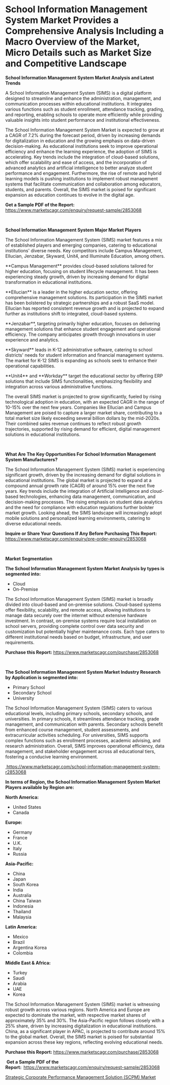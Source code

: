 <p><h1>School Information Management System Market Provides a Comprehensive Analysis Including a Macro Overview of the Market, Micro Details such as Market Size and Competitive Landscape</h1></p><p><strong>School Information Management System Market Analysis and Latest Trends</strong></p>
<p><p>A School Information Management System (SIMS) is a digital platform designed to streamline and enhance the administration, management, and communication processes within educational institutions. It integrates various functions such as student enrollment, attendance tracking, grading, and reporting, enabling schools to operate more efficiently while providing valuable insights into student performance and institutional effectiveness.</p><p>The School Information Management System Market is expected to grow at a CAGR of 7.2% during the forecast period, driven by increasing demands for digitalization in education and the growing emphasis on data-driven decision-making. As educational institutions seek to improve operational efficiency and enhance the learning experience, the adoption of SIMS is accelerating. Key trends include the integration of cloud-based solutions, which offer scalability and ease of access, and the incorporation of advanced analytics and artificial intelligence to better analyze student performance and engagement. Furthermore, the rise of remote and hybrid learning models is pushing institutions to implement robust management systems that facilitate communication and collaboration among educators, students, and parents. Overall, the SIMS market is poised for significant expansion as education continues to evolve in the digital age.</p></p>
<p><strong>Get a Sample PDF of the Report:&nbsp;</strong> <a href="https://www.marketscagr.com/enquiry/request-sample/2853068?utm_campaign=1097&utm_medium=2&utm_source=Github&utm_content=ia&utm_term=11032025&utm_id=school-information-management-system">https://www.marketscagr.com/enquiry/request-sample/2853068</a></p>
<p>&nbsp;</p>
<p><strong>School Information Management System Major Market Players</strong></p>
<p><p>The School Information Management System (SIMS) market features a mix of established players and emerging companies, catering to educational institutions' diverse needs. Key competitors include Campus Management, Ellucian, Jenzabar, Skyward, Unit4, and Illuminate Education, among others.</p><p>**Campus Management** provides cloud-based solutions tailored for higher education, focusing on student lifecycle management. It has been experiencing steady growth, driven by increasing demand for digital transformation in educational institutions. </p><p>**Ellucian** is a leader in the higher education sector, offering comprehensive management solutions. Its participation in the SIMS market has been bolstered by strategic partnerships and a robust SaaS model. Ellucian has reported consistent revenue growth and is projected to expand further as institutions shift to integrated, cloud-based systems.</p><p>**Jenzabar**, targeting primarily higher education, focuses on delivering management solutions that enhance student engagement and operational efficiency. The company anticipates growth through innovations in user experience and analytics.</p><p>**Skyward** leads in K-12 administrative software, catering to school districts' needs for student information and financial management systems. The market for K-12 SIMS is expanding as schools seek to enhance their operational capabilities.</p><p>**Unit4** and **Workday** target the educational sector by offering ERP solutions that include SIMS functionalities, emphasizing flexibility and integration across various administrative functions.</p><p>The overall SIMS market is projected to grow significantly, fueled by rising technological adoption in education, with an expected CAGR in the range of 10-15% over the next few years. Companies like Ellucian and Campus Management are poised to capture a larger market share, contributing to a total market size likely exceeding several billion dollars by the mid-2020s. Their combined sales revenue continues to reflect robust growth trajectories, supported by rising demand for efficient, digital management solutions in educational institutions.</p></p>
<p>&nbsp;</p>
<p><strong>What Are The Key Opportunities For School Information Management System Manufacturers?</strong></p>
<p><p>The School Information Management System (SIMS) market is experiencing significant growth, driven by the increasing demand for digital solutions in educational institutions. The global market is projected to expand at a compound annual growth rate (CAGR) of around 15% over the next five years. Key trends include the integration of Artificial Intelligence and cloud-based technologies, enhancing data management, communication, and decision-making processes. The rising emphasis on student data analytics and the need for compliance with education regulations further bolster market growth. Looking ahead, the SIMS landscape will increasingly adopt mobile solutions and personalized learning environments, catering to diverse educational needs.</p></p>
<p><strong>Inquire or Share Your Questions If Any Before Purchasing This Report:</strong> <a href="https://www.marketscagr.com/enquiry/pre-order-enquiry/2853068?utm_campaign=1097&utm_medium=2&utm_source=Github&utm_content=ia&utm_term=11032025&utm_id=school-information-management-system">https://www.marketscagr.com/enquiry/pre-order-enquiry/2853068</a></p>
<p>&nbsp;</p>
<p><strong>Market Segmentation</strong></p>
<p><strong>The School Information Management System Market Analysis by types is segmented into:</strong></p>
<p><ul><li>Cloud</li><li>On-Premise</li></ul></p>
<p><p>The School Information Management System (SIMS) market is broadly divided into cloud-based and on-premise solutions. Cloud-based systems offer flexibility, scalability, and remote access, allowing institutions to manage data securely over the internet without extensive hardware investment. In contrast, on-premise systems require local installation on school servers, providing complete control over data security and customization but potentially higher maintenance costs. Each type caters to different institutional needs based on budget, infrastructure, and user requirements.</p></p>
<p><strong>Purchase this Report:&nbsp;</strong><a href="https://www.marketscagr.com/purchase/2853068?utm_campaign=1097&utm_medium=2&utm_source=Github&utm_content=ia&utm_term=11032025&utm_id=school-information-management-system">https://www.marketscagr.com/purchase/2853068</a></p>
<p>&nbsp;</p>
<p><strong>The School Information Management System Market Industry Research by Application is segmented into:</strong></p>
<p><ul><li>Primary School</li><li>Secondary School</li><li>University</li></ul></p>
<p><p>The School Information Management System (SIMS) caters to various educational levels, including primary schools, secondary schools, and universities. In primary schools, it streamlines attendance tracking, grade management, and communication with parents. Secondary schools benefit from enhanced course management, student assessments, and extracurricular activities scheduling. For universities, SIMS supports complex functions such as enrollment processes, academic advising, and research administration. Overall, SIMS improves operational efficiency, data management, and stakeholder engagement across all educational tiers, fostering a conducive learning environment.</p></p>
<p><a href="https://www.marketscagr.com/school-information-management-system-r2853068?utm_campaign=1097&utm_medium=2&utm_source=Github&utm_content=ia&utm_term=11032025&utm_id=school-information-management-system">&nbsp;https://www.marketscagr.com/school-information-management-system-r2853068</a></p>
<p><strong>In terms of Region, the School Information Management System Market Players available by Region are:</strong></p>
<p>
    <p> <strong> North America: </strong>
        <ul>
            <li>United States</li>
            <li>Canada</li>
        </ul>
        </p> 
    <p> <strong> Europe: </strong>
        <ul>
            <li>Germany</li>
            <li>France</li>
            <li>U.K.</li>
            <li>Italy</li>
            <li>Russia</li>
        </ul>
        </p> 
    <p> <strong> Asia-Pacific: </strong>
        <ul>
            <li>China</li>
            <li>Japan</li>
            <li>South Korea</li>
            <li>India</li>
            <li>Australia</li>
            <li>China Taiwan</li>
            <li>Indonesia</li>
            <li>Thailand</li>
            <li>Malaysia</li>
        </ul>
        </p> 
    <p> <strong> Latin America: </strong>
        <ul>
            <li>Mexico</li>
            <li>Brazil</li>
            <li>Argentina Korea</li>
            <li>Colombia</li>
        </ul>
        </p> 
    <p> <strong> Middle East & Africa: </strong>
        <ul>
            <li>Turkey</li>
            <li>Saudi</li>
            <li>Arabia</li>
            <li>UAE</li>
            <li>Korea</li>
        </ul>
    </p>
    </p>
<p><p>The School Information Management System (SIMS) market is witnessing robust growth across various regions. North America and Europe are expected to dominate the market, with respective market shares of approximately 35% and 30%. The Asia-Pacific region follows closely with a 25% share, driven by increasing digitalization in educational institutions. China, as a significant player in APAC, is projected to contribute around 15% to the global market. Overall, the SIMS market is poised for substantial expansion across these key regions, reflecting evolving educational needs.</p></p>
<p><strong>Purchase this Report: </strong><a href="https://www.marketscagr.com/purchase/2853068?utm_campaign=1097&utm_medium=2&utm_source=Github&utm_content=ia&utm_term=11032025&utm_id=school-information-management-system">https://www.marketscagr.com/purchase/2853068</a></p>
<p>&nbsp;<strong>Get a Sample PDF of the Report:&nbsp;&nbsp;</strong><a href="https://www.marketscagr.com/enquiry/request-sample/2853068?utm_campaign=1097&utm_medium=2&utm_source=Github&utm_content=ia&utm_term=11032025&utm_id=school-information-management-system">https://www.marketscagr.com/enquiry/request-sample/2853068</a></p>
<p><strong></strong></p>
<p><p><a href="https://github.com/mohmodsiason/Market-Research-Report-List-1/blob/main/strategic-corporate-performance-management-solution-scpm-market.md?utm_campaign=1097&utm_medium=2&utm_source=Github&utm_content=ia&utm_term=11032025&utm_id=school-information-management-system">Strategic Corporate Performance Management Solution (SCPM) Market</a></p></p>